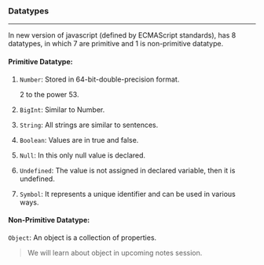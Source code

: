 ### Datatypes
---
In new version of javascript (defined by ECMAScript standards), has 8 datatypes, in which 7 are primitive and 1 is non-primitive datatype.

#### Primitive Datatype:

1. `Number`: Stored in 64-bit-double-precision format.
<ul>2 to the power 53.</ul>

2. `BigInt`: Similar to Number.

3. `String`: All strings are similar to sentences.

4. `Boolean`: Values are in true and false.

5. `Null`: In this only null value is declared.

6. `Undefined`: The value is not assigned in declared variable, then it is undefined.

7. `Symbol`: It represents a unique identifier and can be used in various ways. 

#### Non-Primitive Datatype:

`Object`: An object is a collection of properties. 

>We will learn about object in upcoming notes session.